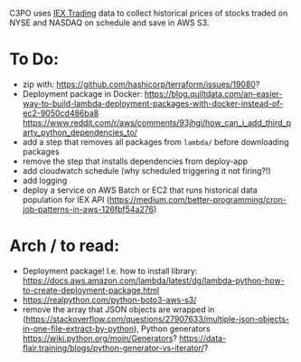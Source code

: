 C3PO uses [IEX Trading](https://iextrading.com/developer/) data to collect historical prices of stocks traded on NYSE and NASDAQ on schedule and save in AWS S3.

# To Do:

* zip with: https://github.com/hashicorp/terraform/issues/19080?
* Deployment package in Docker:
https://blog.quiltdata.com/an-easier-way-to-build-lambda-deployment-packages-with-docker-instead-of-ec2-9050cd486ba8
https://www.reddit.com/r/aws/comments/93jhgi/how_can_i_add_third_party_python_dependencies_to/
* add a step that removes all packages from `lambda/` before downloading packages
* remove the step that installs dependencies from deploy-app
* add cloudwatch schedule (why scheduled triggering it not firing?!)
* add logging
* deploy a service on AWS Batch or EC2 that runs historical data population for IEX API (https://medium.com/better-programming/cron-job-patterns-in-aws-126fbf54a276)

# Arch / to read:

* Deployment package! I.e. how to install library: https://docs.aws.amazon.com/lambda/latest/dg/lambda-python-how-to-create-deployment-package.html
* https://realpython.com/python-boto3-aws-s3/
* remove the array that JSON objects are wrapped in (https://stackoverflow.com/questions/27907633/multiple-json-objects-in-one-file-extract-by-python), Python generators https://wiki.python.org/moin/Generators? https://data-flair.training/blogs/python-generator-vs-iterator/?
